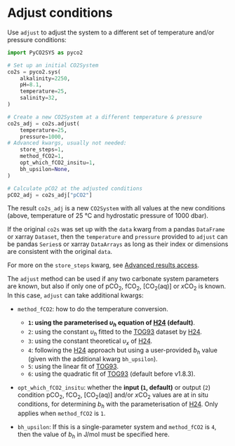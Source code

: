 # Adjust conditions

Use `adjust` to adjust the system to a different set of temperature and/or pressure conditions:

```python
import PyCO2SYS as pyco2

# Set up an initial CO2System
co2s = pyco2.sys(
    alkalinity=2250,
    pH=8.1,
    temperature=25,
    salinity=32,
)

# Create a new CO2System at a different temperature & pressure
co2s_adj = co2s.adjust(
    temperature=25,
    pressure=1000,
# Advanced kwargs, usually not needed:
    store_steps=1,
    method_fCO2=1,
    opt_which_fCO2_insitu=1,
    bh_upsilon=None,
)

# Calculate pCO2 at the adjusted conditions
pCO2_adj = co2s_adj["pCO2"]
```

The result `co2s_adj` is a new `CO2System` with all values at the new conditions (above, temperature of 25 °C and hydrostatic pressure of 1000 dbar).

If the original `co2s` was set up with the `data` kwarg from a pandas `DataFrame` or xarray `Dataset`, then the `temperature` and `pressure` provided to `adjust` can be pandas `Series`s or xarray `DataArrays` as long as their index or dimensions are consistent with the original `data`.

For more on the `store_steps` kwarg, see [Advanced results access](results.md/#solve-without-returning).

The `adjust` method can be used if any two carbonate system parameters are known, but also if only one of pCO<sub>2</sub>, fCO<sub>2</sub>, [CO<sub>2</sub>(aq)] or *x*CO<sub>2</sub> is known.  In this case, `adjust` can take additional kwargs:

  * `method_fCO2`: how to do the temperature conversion.
    * **`1`: using the parameterised <i>υ<sub>h</sub></i> equation of [H24](refs.md/#h) (default)**. 
    * `2`: using the constant <i>υ<sub>h</sub></i> fitted to the [TOG93](refs.md/#t) dataset by [H24](refs.md/#h).
    * `3`: using the constant theoretical <i>υ<sub>x</sub></i> of [H24](refs.md/#h).
    * `4`: following the [H24](refs.md/#h) approach but using a user-provided $b_h$ value (given with the additional kwarg `bh_upsilon`).
    * `5`: using the linear fit of [TOG93](refs.md/#t).
    * `6`: using the quadratic fit of [TOG93](refs.md/#t) (default before v1.8.3).
  
  * `opt_which_fCO2_insitu`: whether the **input (`1`, default)** or output (`2`) condition pCO<sub>2</sub>, fCO<sub>2</sub>, [CO<sub>2</sub>(aq)] and/or <i>x</i>CO<sub>2</sub> values are at in situ conditions, for determining $b_h$ with the parameterisation of [H24](refs.md/#h).  Only applies when `method_fCO2` is `1`.

  * `bh_upsilon`: If this is a single-parameter system and `method_fCO2` is `4`, then the value of $b_h$ in J/mol must be specified here.
